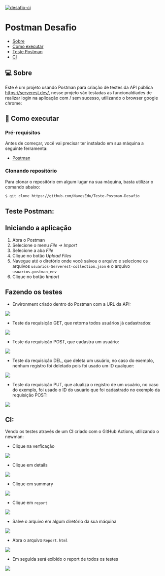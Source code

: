 [![desafio-ci](https://github.com/NavesEdu/Teste-Postman-Desafio/blob/main/.github/workflows/desafio-ci.yml/badge.svg)](https://github.com/NavesEdu/Teste-Postman-Desafio/blob/main/.github/workflows/desafio-ci.yml)

# Postman Desafio

- [Sobre](#-sobre)
- [Como executar](#-como-executar)
- [Teste Postman](#-teste-postman)
- [CI](#-ci)

## 💻 Sobre

Este é um projeto usando Postman para criação de testes da API pública https://serverest.dev/, nesse projeto são testadas as funcionaldiades de realizar login na aplicação com / sem sucesso, utilizando o browser google chrome:
<br/>

## 🚀 Como executar

### Pré-requisitos

Antes de começar, você vai precisar ter instalado em sua máquina a seguinte ferramenta:

* [Postman](https://www.postman.com/downloads/)

### Clonando repositório

Para clonar o repositório em algum lugar na sua máquina, basta utilizar o comando abaixo:
```bash
$ git clone https://github.com/NavesEdu/Teste-Postman-Desafio
```
## Teste Postman:

## Iniciando a aplicação

1. Abra o Postman
2. Selecione o menu *File -> Import*
3. Selecione a aba *File*
4. Clique no botão *Upload Files*
5. Navegue até o diretório onde você salvou o arquivo e selecione os arquivos `usuarios-Serverest-collection.json` e o arquivo `usuarios.postman_env`
6. Clique no botão *Import*

## Fazendo os testes

* Environment criado dentro do Postman com a URL da API:
</p>
<p aligng="center">
  <img src="to_ReadME/env.png">
</p>

* Teste da requisição GET, que retorna todos usuários já cadastrados:
<p aligng="center">
  <img src="to_ReadME/postman1.png">
</p>

* Teste da requisição POST, que cadastra um usuário:
<p aligng="center">
  <img src="to_ReadME/postman2.png">
</p>

* Teste da requisição DEL, que deleta um usuário, no caso do exemplo, nenhum registro foi deletado pois foi usado um ID qualquer:
<p aligng="center">
  <img src="to_ReadME/postman3.png">
</p>

* Teste da requisição PUT, que atualiza o registro de um usuário, no caso do exemplo, foi usado o ID do usuário que foi cadastrado no exemplo da requisição POST:
<p aligng="center">
  <img src="to_ReadME/postman4.png">
</p>

## CI:
Vendo os testes através de um CI criado com o GitHub Actions, utilizando o newman:

* Clique na verficação 
<p aligng="center">
  <img src="to_ReadME/CI1.png">
</p>

* Clique em details
<p aligng="center">
  <img src="to_ReadME/CI2.png">
</p>

* Clique em summary
<p aligng="center">
  <img src="to_ReadME/CI3.png">
</p>

* Clique em `report`
<p aligng="center">
  <img src="to_ReadME/CI4.png">
</p>

* Salve o arquivo em algum diretório da sua máquina
<p aligng="center">
  <img src="to_ReadME/CI5.png">
</p>

* Abra o arquivo `Report.html`
<p aligng="center">
  <img src="to_ReadME/CI6.png">
</p>

* Em seguida será exibido o report de todos os testes
<p aligng="center">
  <img src="to_ReadME/CI7.png">
</p>
